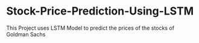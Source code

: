 # Stock-Price-Prediction-Using-LSTM
This Project uses LSTM Model to predict the prices of the stocks of Goldman Sachs
